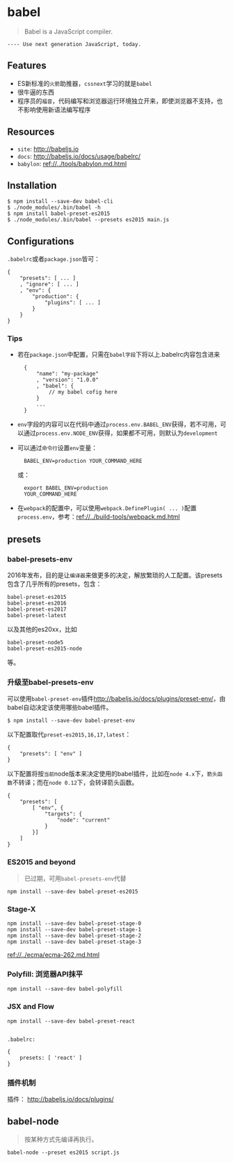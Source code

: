 # babel

> Babel is a JavaScript compiler.

`---- Use next generation JavaScript, today.`

## Features

* ES新标准的`火箭`助推器，`cssnext`学习的就是`babel`
* 很牛逼的东西
* 程序员的`福音`，代码编写和浏览器运行环境独立开来，即使浏览器不支持，也不影响使用新语法编写程序


## Resources

* `site`: <http://babeljs.io>
* `docs`: <http://babeljs.io/docs/usage/babelrc/>
* `babylon`: <ref://../tools/babylon.md.html>



## Installation

    $ npm install --save-dev babel-cli
    $ ./node_modules/.bin/babel -h
    $ npm install babel-preset-es2015
    $ ./node_modules/.bin/babel --presets es2015 main.js


## Configurations

`.babelrc`或者`package.json`皆可：

    {
        "presets": [ ... ]
        , "ignore": [ ... ] 
        , "env": {
            "production": {
                "plugins": [ ... ]
            }
        }
    }

### Tips

* 若在`package.json`中配置，只需在`babel字段`下将以上.babelrc内容包含进来

        {
            "name": "my-package"
            , "version": "1.0.0"
            , "babel": {
                // my babel cofig here
            }
            ...
        }

* `env`字段的内容可以在代码中通过`process.env.BABEL_ENV`获得，若不可用，可以通过`process.env.NODE_ENV`获得，如果都不可用，则默认为`development`
* 可以通过`命令行`设置`env`变量：
        
        BABEL_ENV=production YOUR_COMMAND_HERE

    或：

        export BABEL_ENV=production
        YOUR_COMMAND_HERE

* 在`webpack`的配置中，可以使用`webpack.DefinePlugin( ... )`配置`process.env`，参考：<ref://../build-tools/webpack.md.html>



## presets

### babel-presets-env

2016年发布，目的是让`编译器`来做更多的决定，解放繁琐的人工配置。该presets包含了几乎所有的presets，包含：

    babel-preset-es2015
    babel-preset-es2016
    babel-preset-es2017
    babel-preset-latest

以及其他的es20xx，比如

    babel-preset-node5
    babel-preset-es2015-node

等。

### 升级至babel-presets-env

可以使用`babel-preset-env`插件<http://babeljs.io/docs/plugins/preset-env/>，由babel自动决定该使用哪些babel插件。

    $ npm install --save-dev babel-preset-env 

以下配置取代`preset-es2015,16,17,latest`：

    {
        "presets": [ "env" ]
    }

以下配置将按`当前`node版本来决定使用的babel插件，比如在`node 4.x`下，`箭头函数`不转译；而在`node 0.12`下，会转译箭头函数。

    { 
        "presets": [
            [ "env", {
                "targets": {
                    "node": "current"
                }
            }]
        ]
    }





### ES2015 and beyond

> 已过期，可用`babel-presets-env`代替

    npm install --save-dev babel-preset-es2015


### Stage-X

    npm install --save-dev babel-preset-stage-0
    npm install --save-dev babel-preset-stage-1
    npm install --save-dev babel-preset-stage-2
    npm install --save-dev babel-preset-stage-3

<ref://../ecma/ecma-262.md.html>




### Polyfill: 浏览器API抹平

    npm install --save-dev babel-polyfill


### JSX and Flow

    npm install --save-dev babel-preset-react


    .babelrc: 

    {
        presets: [ 'react' ]
    }


### 插件机制 

插件： <http://babeljs.io/docs/plugins/>




## babel-node

> 按某种方式先编译再执行。

    babel-node --preset es2015 script.js





